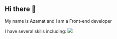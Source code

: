 ## Hi there 👋
My name is Azamat and I am a Front-end developer

I have several skills including:
<img src="[[https://www.google.com/url?sa=i&url=https%3A%2F%2Fwww.k2bindia.com%2Freact-js-ui-framework%2F&psig=AOvVaw1JgVKZO8aTUDz86D_YeBw8&ust=1726238038750000&source=images&cd=vfe&opi=89978449&ved=0CBQQjRxqFwoTCJCT__rPvYgDFQAAAAAdAAAAABAE](https://k2bindia.com/wp-content/uploads/2015/08/React.png)](https://media.licdn.com/dms/image/D4E12AQFAnM7JNyFDQg/article-cover_image-shrink_720_1280/0/1708148800306?e=2147483647&v=beta&t=YVyEgQPbE7DUjDtMEQ5DBs_NUxWX_z6mWn72IqCH03Q)">
<!--
**AzamatJumamuratov/AzamatJumamuratov** is a ✨ _special_ ✨ repository because its `README.md` (this file) appears on your GitHub profile.

Here are some ideas to get you started:

- 🔭 I’m currently working on ...
- 🌱 I’m currently learning ...
- 👯 I’m looking to collaborate on ...
- 🤔 I’m looking for help with ...
- 💬 Ask me about ...
- 📫 How to reach me: ...
- 😄 Pronouns: ...
- ⚡ Fun fact: ...
-->
